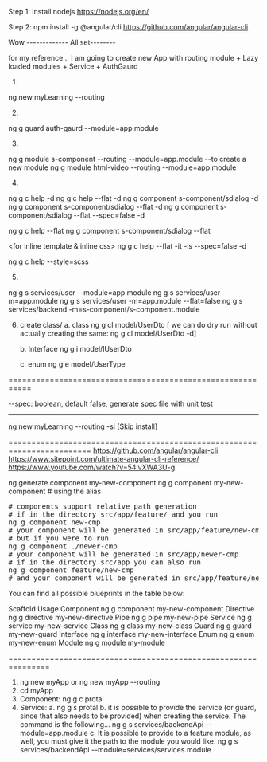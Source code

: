 Step 1: install nodejs
		https://nodejs.org/en/

Step 2: npm install -g @angular/cli
		https://github.com/angular/angular-cli		
		
Wow ------------- All set--------

for my reference .. I am going to create new App with routing module + Lazy loaded modules + Service + AuthGaurd

1.
ng new myLearning --routing

2.
ng g guard auth-gaurd --module=app.module

3.
ng g module s-component --routing --module=app.module			--to create a new module
ng g module html-video --routing --module=app.module


4.
ng g c help -d
ng g c help --flat -d
ng g component s-component/sdialog -d
ng g component s-component/sdialog --flat -d
ng g component s-component/sdialog --flat --spec=false -d

ng g c help --flat
ng g component s-component/sdialog --flat


<for inline template & inline css>
ng g c help --flat -it -is --spec=false -d

<for scss instead of css>
ng g c help --style=scss



5.
ng g s services/user --module=app.module
ng g s services/user -m=app.module
ng g s services/user -m=app.module --flat=false
ng g s services/backend -m=s-component/s-component.module

6. create class/
	a. class
		ng g cl model/UserDto 
		[ we can do dry run without actually creating the same: ng g cl model/UserDto -d]
	
	b. Interface
		ng g i model/IUserDto
		
	c. enum
		ng g e model/UserType








===========================================================

--spec: boolean, default false, generate spec file with unit test

-----------------------------------------------
ng new myLearning --routing -si [Skip install]




========================================================================
https://github.com/angular/angular-cli
https://www.sitepoint.com/ultimate-angular-cli-reference/
https://www.youtube.com/watch?v=54lvXWA3U-g



ng generate component my-new-component
ng g component my-new-component # using the alias
<pre>
# components support relative path generation
# if in the directory src/app/feature/ and you run
ng g component new-cmp
# your component will be generated in src/app/feature/new-cmp
# but if you were to run
ng g component ./newer-cmp
# your component will be generated in src/app/newer-cmp
# if in the directory src/app you can also run
ng g component feature/new-cmp
# and your component will be generated in src/app/feature/new-cmp
</pre>

You can find all possible blueprints in the table below:

Scaffold	Usage
Component	ng g component my-new-component
Directive	ng g directive my-new-directive
Pipe		ng g pipe my-new-pipe
Service		ng g service my-new-service
Class		ng g class my-new-class
Guard		ng g guard my-new-guard
Interface	ng g interface my-new-interface
Enum		ng g enum my-new-enum
Module		ng g module my-module


===============================================================

1. ng new myApp   or 	ng new myApp --routing
2. cd myApp
3. Component:
	ng g c protal
4. Service:
	a. ng g s protal
	b. it is possible to provide the service (or guard, since that also needs to be provided) when creating the service.
		The command is the following...
		ng g s services/backendApi --module=app.module
	c. It is possible to provide to a feature module, as well, you must give it the path to the module you would like.
		ng g s services/backendApi --module=services/services.module
		
		
		
